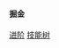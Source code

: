 #### 掘金 
[进阶](https://juejin.im/post/5e7c08bde51d455c4c66ddad)
[技能树](https://juejin.im/post/5ef6e4056fb9a07e80202aff)
